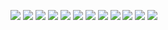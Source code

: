 ![](https://github.com/polym/polym.github.com/blob/master/photo/20140418/IMG_20140412_165911.jpg)
![](https://github.com/polym/polym.github.com/blob/master/photo/20140418/IMG_20140412_170635.jpg)
![](https://github.com/polym/polym.github.com/blob/master/photo/20140418/IMG_20140412_171159.jpg)
![](https://github.com/polym/polym.github.com/blob/master/photo/20140418/IMG_20140412_171204.jpg)
![](https://github.com/polym/polym.github.com/blob/master/photo/20140418/IMG_20140412_171212.jpg)
![](https://github.com/polym/polym.github.com/blob/master/photo/20140418/IMG_20140412_171216.jpg)
![](https://github.com/polym/polym.github.com/blob/master/photo/20140418/IMG_20140412_173915.jpg)
![](https://github.com/polym/polym.github.com/blob/master/photo/20140418/IMG_20140412_174000.jpg)
![](https://github.com/polym/polym.github.com/blob/master/photo/20140418/IMG_20140412_190314.jpg)
![](https://github.com/polym/polym.github.com/blob/master/photo/20140418/IMG_20140412_195107.jpg)
![](https://github.com/polym/polym.github.com/blob/master/photo/20140418/IMG_20140412_195744.jpg)
![](https://github.com/polym/polym.github.com/blob/master/photo/20140418/IMG_20140412_202135.jpg)

